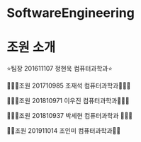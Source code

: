 # SoftwareEngineering

# 조원 소개
⭐️팀장 201611107 정현욱 컴퓨터과학과⭐️

🙋🏻‍♂️조원 201710985 조재석 컴퓨터과학과🙋🏻‍♂️

🙋🏻‍♂️조원 201810971 이우진 컴퓨터과학과🙋🏻‍♂️

🙋🏻‍♂️조원 201810937 박세현 컴퓨터과학과 🙋🏻‍♂️

🙋🏻조원 201911014 조인미 컴퓨터과학과🙋🏻
